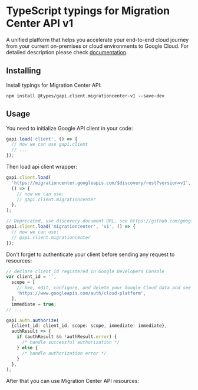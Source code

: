 # TypeScript typings for Migration Center API v1

A unified platform that helps you accelerate your end-to-end cloud journey from your current on-premises or cloud environments to Google Cloud.
For detailed description please check [documentation](https://cloud.google.com/migration-center).

## Installing

Install typings for Migration Center API:

```
npm install @types/gapi.client.migrationcenter-v1 --save-dev
```

## Usage

You need to initialize Google API client in your code:

```typescript
gapi.load('client', () => {
  // now we can use gapi.client
  // ...
});
```

Then load api client wrapper:

```typescript
gapi.client.load(
  'https://migrationcenter.googleapis.com/$discovery/rest?version=v1',
  () => {
    // now we can use:
    // gapi.client.migrationcenter
  },
);
```

```typescript
// Deprecated, use discovery document URL, see https://github.com/google/google-api-javascript-client/blob/master/docs/reference.md#----gapiclientloadname----version----callback--
gapi.client.load('migrationcenter', 'v1', () => {
  // now we can use:
  // gapi.client.migrationcenter
});
```

Don't forget to authenticate your client before sending any request to resources:

```typescript
// declare client_id registered in Google Developers Console
var client_id = '',
  scope = [
    // See, edit, configure, and delete your Google Cloud data and see the email address for your Google Account.
    'https://www.googleapis.com/auth/cloud-platform',
  ],
  immediate = true;
// ...

gapi.auth.authorize(
  {client_id: client_id, scope: scope, immediate: immediate},
  authResult => {
    if (authResult && !authResult.error) {
      /* handle successful authorization */
    } else {
      /* handle authorization error */
    }
  },
);
```

After that you can use Migration Center API resources: <!-- TODO: make this work for multiple namespaces -->

```typescript

```
